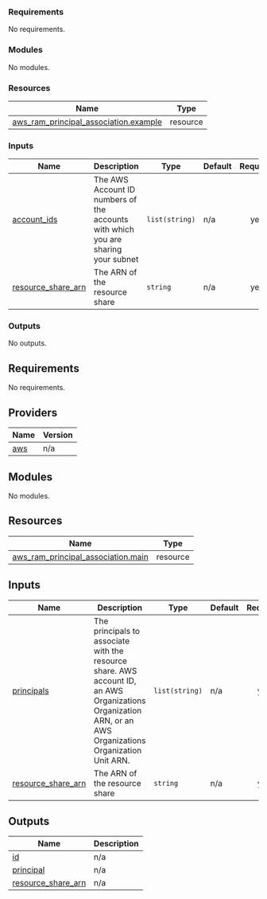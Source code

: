 ### Requirements

No requirements.

### Modules

No modules.

### Resources

| Name | Type |
|------|------|
| [aws_ram_principal_association.example](https://registry.terraform.io/providers/hashicorp/aws/latest/docs/resources/ram_principal_association) | resource |

### Inputs

| Name | Description | Type | Default | Required |
|------|-------------|------|---------|:--------:|
| <a name="input_account_ids"></a> [account\_ids](#input\_account\_ids) | The AWS Account ID numbers of the accounts with which you are sharing your subnet | `list(string)` | n/a | yes |
| <a name="input_resource_share_arn"></a> [resource\_share\_arn](#input\_resource\_share\_arn) | The ARN of the resource share | `string` | n/a | yes |

### Outputs

No outputs.

<!-- BEGIN_TF_DOCS -->
## Requirements

No requirements.

## Providers

| Name | Version |
|------|---------|
| <a name="provider_aws"></a> [aws](#provider\_aws) | n/a |

## Modules

No modules.

## Resources

| Name | Type |
|------|------|
| [aws_ram_principal_association.main](https://registry.terraform.io/providers/hashicorp/aws/latest/docs/resources/ram_principal_association) | resource |

## Inputs

| Name | Description | Type | Default | Required |
|------|-------------|------|---------|:--------:|
| <a name="input_principals"></a> [principals](#input\_principals) | The principals to associate with the resource share. AWS account ID, an AWS Organizations Organization ARN, or an AWS Organizations Organization Unit ARN. | `list(string)` | n/a | yes |
| <a name="input_resource_share_arn"></a> [resource\_share\_arn](#input\_resource\_share\_arn) | The ARN of the resource share | `string` | n/a | yes |

## Outputs

| Name | Description |
|------|-------------|
| <a name="output_id"></a> [id](#output\_id) | n/a |
| <a name="output_principal"></a> [principal](#output\_principal) | n/a |
| <a name="output_resource_share_arn"></a> [resource\_share\_arn](#output\_resource\_share\_arn) | n/a |
<!-- END_TF_DOCS -->